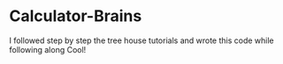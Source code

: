 # Calculator-Brains
I followed step by step the tree house tutorials and wrote this code while following along
Cool!
